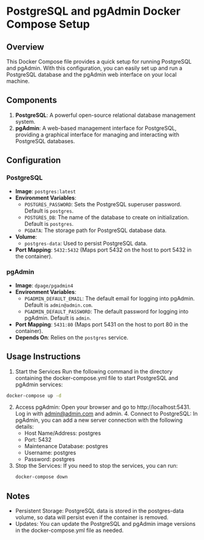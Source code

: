 # PostgreSQL and pgAdmin Docker Compose Setup

## Overview

This Docker Compose file provides a quick setup for running PostgreSQL and pgAdmin. With this configuration, you can easily set up and run a PostgreSQL database and the pgAdmin web interface on your local machine.

## Components

1. **PostgreSQL**: A powerful open-source relational database management system.
2. **pgAdmin**: A web-based management interface for PostgreSQL, providing a graphical interface for managing and interacting with PostgreSQL databases.

## Configuration

### PostgreSQL

- **Image**: `postgres:latest`
- **Environment Variables**:
  - `POSTGRES_PASSWORD`: Sets the PostgreSQL superuser password. Default is `postgres`.
  - `POSTGRES_DB`: The name of the database to create on initialization. Default is `postgres`.
  - `PGDATA`: The storage path for PostgreSQL database data.
- **Volume**:
  - `postgres-data`: Used to persist PostgreSQL data.
- **Port Mapping**: `5432:5432` (Maps port 5432 on the host to port 5432 in the container).

### pgAdmin

- **Image**: `dpage/pgadmin4`
- **Environment Variables**:
  - `PGADMIN_DEFAULT_EMAIL`: The default email for logging into pgAdmin. Default is `admin@admin.com`.
  - `PGADMIN_DEFAULT_PASSWORD`: The default password for logging into pgAdmin. Default is `admin`.
- **Port Mapping**: `5431:80` (Maps port 5431 on the host to port 80 in the container).
- **Depends On**: Relies on the `postgres` service.

## Usage Instructions

1. Start the Services
   Run the following command in the directory containing the docker-compose.yml file to start PostgreSQL and pgAdmin services:

```bash
docker-compose up -d
```

2. Access pgAdmin:
   Open your browser and go to http://localhost:5431. Log in with admin@admin.com and admin. 4. Connect to PostgreSQL:
   In pgAdmin, you can add a new server connection with the following details:
   - Host Name/Address: postgres
   - Port: 5432
   - Maintenance Database: postgres
   - Username: postgres
   - Password: postgres
3. Stop the Services:
   If you need to stop the services, you can run:
   ```bash
   docker-compose down
   ```

## Notes

- Persistent Storage: PostgreSQL data is stored in the postgres-data volume, so data will persist even if the container is removed.
- Updates: You can update the PostgreSQL and pgAdmin image versions in the docker-compose.yml file as needed.
